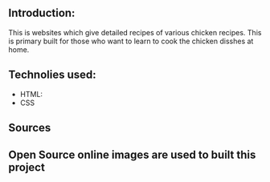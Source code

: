 <h2>Introduction:</h2>
<p>This is websites which give detailed recipes of various chicken recipes. This is primary built for those who want to learn to cook the chicken disshes at home. </p>

<h2> Technolies used: </h2>
<ul>
    <li>HTML: </li>
    <li>CSS</li>
</ul>


<h2>Sources<h2>
<p>Open Source online images are used to built this project</p>